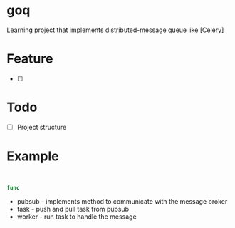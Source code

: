 # goq
Learning project that implements distributed-message queue like [Celery]

# Feature
- [ ] 

# Todo
- [ ] Project structure

# Example


```go


func 

```

- pubsub - implements method to communicate with the message broker
- task - push and pull task from pubsub
- worker - run task to handle the message
